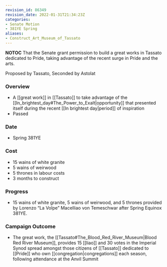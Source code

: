 ```yaml
---
revision_id: 86349
revision_date: 2022-01-31T21:34:23Z
categories:
- Senate Motion
- 381YE Spring
aliases:
- Construct_Art_Museum_of_Tassato
---
```



__NOTOC__
That the Senate grant permission to build a great works in Tassato dedicated to Pride, taking advantage of the recent surge in Pride and the arts.

Proposed by Tassato, Seconded by Astolat
 
### Overview
* A [[great work]] in [[Tassato]] to take advantage of the [[In_brightest_day#The_Power_to_Exalt|opportunity]] that presented itself during the recent [[In brightest day|period]] of inspiration
* Passed
 
### Date
* Spring 381YE
 
### Cost
* 15 wains of white granite
* 5 wains of weirwood
* 5 thrones in labour costs
* 3 months to construct
 
### Progress
* 15 wains of white granite, 5 wains of weirwood, and 5 thrones provided by Lorenzo “La Volpe” Macelliao von Temeschwar after Spring Equinox 381YE.
 
### Campaign Outcome
* The great work, the [[Tassato#The_Blood_Red_River_Museum|Blood Red River Museum]], provides 15 [[liao]] and 30 votes in the Imperial Synod spread amongst those citizens of [[Tassato]] dedicated to [[Pride]] who own [[congregation|congregations]] each season, following attendance at the Anvil Summit

